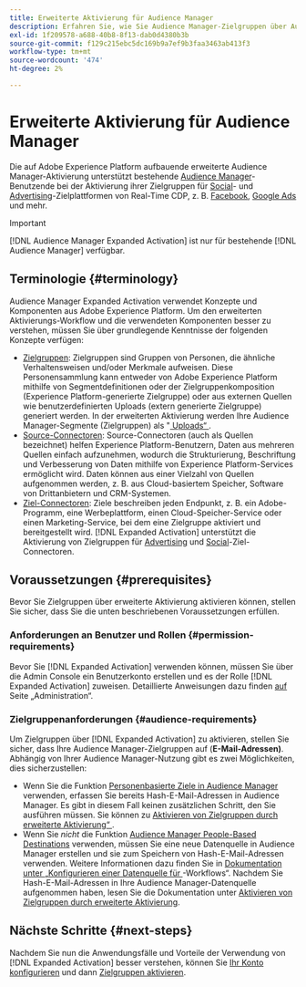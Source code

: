 ```yaml
---
title: Erweiterte Aktivierung für Audience Manager
description: Erfahren Sie, wie Sie Audience Manager-Zielgruppen über Audience Manager Expanded Activation für Social-Media- und Werbeziele aktivieren.
exl-id: 1f209578-a688-40b8-8f13-dab0d4380b3b
source-git-commit: f129c215ebc5dc169b9a7ef9b3faa3463ab413f3
workflow-type: tm+mt
source-wordcount: '474'
ht-degree: 2%

---
```


# Erweiterte Aktivierung für Audience Manager

Die auf Adobe Experience Platform aufbauende erweiterte Audience Manager-Aktivierung unterstützt bestehende [Audience Manager](https://experienceleague.adobe.com/en/docs/audience-manager/user-guide/aam-home)-Benutzende bei der Aktivierung ihrer Zielgruppen für [Social](../destinations/catalog/social/overview.md)- und [Advertising](../destinations/catalog/advertising/overview.md)-Zielplattformen von Real-Time CDP, z. B. [Facebook](../destinations/catalog/social/facebook.md), [Google Ads](../destinations/catalog/advertising/google-ads-destination.md) und mehr.

>[!IMPORTANT]
>
>[!DNL Audience Manager Expanded Activation] ist nur für bestehende [!DNL Audience Manager] verfügbar.

## Terminologie {#terminology}

Audience Manager Expanded Activation verwendet Konzepte und Komponenten aus Adobe Experience Platform. Um den erweiterten Aktivierungs-Workflow und die verwendeten Komponenten besser zu verstehen, müssen Sie über grundlegende Kenntnisse der folgenden Konzepte verfügen:

* [Zielgruppen](../segmentation/ui/overview.md): Zielgruppen sind Gruppen von Personen, die ähnliche Verhaltensweisen und/oder Merkmale aufweisen. Diese Personensammlung kann entweder von Adobe Experience Platform mithilfe von Segmentdefinitionen oder der Zielgruppenkomposition (Experience Platform-generierte Zielgruppe) oder aus externen Quellen wie benutzerdefinierten Uploads (extern generierte Zielgruppe) generiert werden. In der erweiterten Aktivierung werden Ihre Audience Manager-Segmente (Zielgruppen) als &quot;[ Uploads“ ](../segmentation/ui/audience-portal.md#import-audience).
* [Source-Connectoren](../sources/home.md): Source-Connectoren (auch als Quellen bezeichnet) helfen Experience Platform-Benutzern, Daten aus mehreren Quellen einfach aufzunehmen, wodurch die Strukturierung, Beschriftung und Verbesserung von Daten mithilfe von Experience Platform-Services ermöglicht wird. Daten können aus einer Vielzahl von Quellen aufgenommen werden, z. B. aus Cloud-basiertem Speicher, Software von Drittanbietern und CRM-Systemen.
* [Ziel-Connectoren](../destinations/home.md): Ziele beschreiben jeden Endpunkt, z. B. ein Adobe-Programm, eine Werbeplattform, einen Cloud-Speicher-Service oder einen Marketing-Service, bei dem eine Zielgruppe aktiviert und bereitgestellt wird. [!DNL Expanded Activation] unterstützt die Aktivierung von Zielgruppen für [Advertising](../destinations/catalog/advertising/overview.md) und [Social](../destinations/catalog/social/overview.md)-Ziel-Connectoren.

## Voraussetzungen {#prerequisites}

Bevor Sie Zielgruppen über erweiterte Aktivierung aktivieren können, stellen Sie sicher, dass Sie die unten beschriebenen Voraussetzungen erfüllen.

### Anforderungen an Benutzer und Rollen {#permission-requirements}

Bevor Sie [!DNL Expanded Activation] verwenden können, müssen Sie über die Admin Console ein Benutzerkonto erstellen und es der Rolle [!DNL Expanded Activation] zuweisen. Detaillierte Anweisungen dazu finden [ auf ](administration.md) Seite „Administration“.

### Zielgruppenanforderungen {#audience-requirements}

Um Zielgruppen über [!DNL Expanded Activation] zu aktivieren, stellen Sie sicher, dass Ihre Audience Manager-Zielgruppen auf (**E-Mail-Adressen)**. Abhängig von Ihrer Audience Manager-Nutzung gibt es zwei Möglichkeiten, dies sicherzustellen:

* Wenn Sie die Funktion [Personenbasierte Ziele in Audience Manager](https://experienceleague.adobe.com/en/docs/audience-manager/user-guide/features/destinations/people-based/people-based-destinations-overview) verwenden, erfassen Sie bereits Hash-E-Mail-Adressen in Audience Manager. Es gibt in diesem Fall keinen zusätzlichen Schritt, den Sie ausführen müssen. Sie können zu [Aktivieren von Zielgruppen durch erweiterte Aktivierung“ ](activate-audiences.md).
* Wenn Sie _nicht_ die Funktion [Audience Manager People-Based Destinations](https://experienceleague.adobe.com/en/docs/audience-manager/user-guide/features/destinations/people-based/people-based-destinations-overview) verwenden, müssen Sie eine neue Datenquelle in Audience Manager erstellen und sie zum Speichern von Hash-E-Mail-Adressen verwenden. Weitere Informationen dazu finden Sie in [ Dokumentation unter „Konfigurieren einer Datenquelle für ](https://experienceleague.adobe.com/en/docs/audience-manager/user-guide/features/data-sources/create-data-source-hashed-emails)-Workflows“. Nachdem Sie Hash-E-Mail-Adressen in Ihre Audience Manager-Datenquelle aufgenommen haben, lesen Sie die Dokumentation unter [Aktivieren von Zielgruppen durch erweiterte Aktivierung](activate-audiences.md).

## Nächste Schritte {#next-steps}

Nachdem Sie nun die Anwendungsfälle und Vorteile der Verwendung von [!DNL Expanded Activation] besser verstehen, können Sie [Ihr Konto konfigurieren](administration.md) und dann [Zielgruppen aktivieren](activate-audiences.md).
